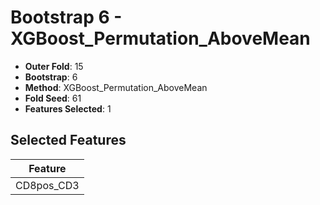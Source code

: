# Bootstrap 6 - XGBoost_Permutation_AboveMean

- **Outer Fold**: 15
- **Bootstrap**: 6
- **Method**: XGBoost_Permutation_AboveMean
- **Fold Seed**: 61
- **Features Selected**: 1

## Selected Features

| Feature |
|---------|
| CD8pos_CD3 |
